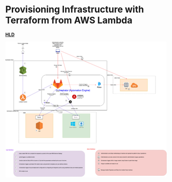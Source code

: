 # Provisioning Infrastructure with Terraform from AWS Lambda



**<u>HLD</u>**



![HLD-V1](images/HLD-V1.jpg)

